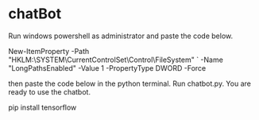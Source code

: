 # chatBot

Run windows powershell as administrator and paste the code below.

New-ItemProperty -Path "HKLM:\SYSTEM\CurrentControlSet\Control\FileSystem" `
-Name "LongPathsEnabled" -Value 1 -PropertyType DWORD -Force

then paste the code below in the python terminal. Run chatbot.py. You are ready to use the chatbot.

pip install tensorflow
